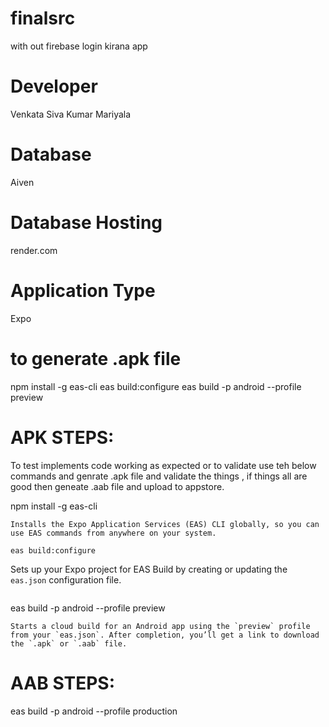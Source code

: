 # finalsrc
with out firebase login kirana app

# Developer
Venkata Siva Kumar Mariyala

# Database
Aiven

# Database Hosting
render.com

# Application Type
Expo

# to generate .apk file
npm install -g eas-cli
eas build:configure
eas build -p android --profile preview

# APK STEPS: 
To test implements code working as expected or to validate use teh below commands and genrate .apk file and validate the things , if things all are good then geneate .aab file and upload to appstore.

npm install -g eas-cli
```
Installs the Expo Application Services (EAS) CLI globally, so you can use EAS commands from anywhere on your system.
```

```
eas build:configure
```
Sets up your Expo project for EAS Build by creating or updating the `eas.json` configuration file.
```

```
eas build -p android --profile preview
```
Starts a cloud build for an Android app using the `preview` profile from your `eas.json`. After completion, you’ll get a link to download the `.apk` or `.aab` file.

```

# AAB STEPS: 

eas build -p android --profile production

